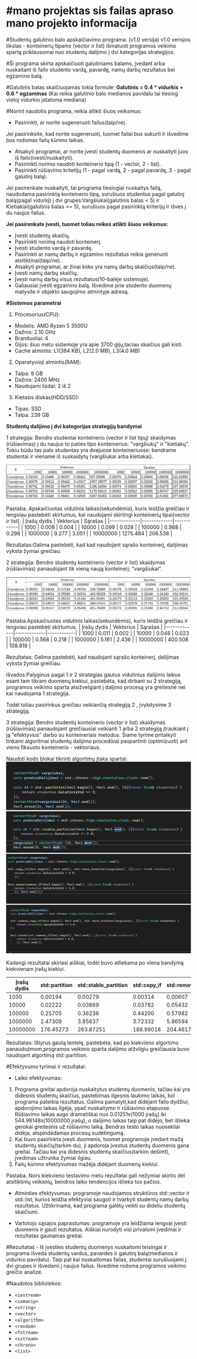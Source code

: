 
#mano projektas
sis failas apraso mano projekto informacija
=======
#Studentų galutinio balo apskaičiavimo programa. (v1.0 versija)
v1.0 verisjos tikslas -  konteinerių tipams (vector ir list) išmatuoti programos veikimo spartą priklausomai nuo studentų dalijimo į dvi kategorijas strategijos.

#Ši programa skirta apskaičiuoti galutiniams balams, įvedant arba nuskaitant iš failo studento vardą, pavardę, namų darbų rezultatus bei egzamino balą.

#Galutinis balas skaičiuojamas tokia formule: **Galutinis = 0.4 * vidurkis + 0.6 * egzaminas** (Kai reikia galutinio balo medianos pavidalu tai tiesiog vietoj vidurkio įstatoma mediana)

#Norint naudotis programa, reikia atlikti šiuos veiksmus:
- Pasirinkti, ar norite sugeneruoti failus(taip/ne).

Jei pasirinksite, kad norite sugeneruoti, tuomet failai bus sukurti ir išvedime bus rodomas failų kūrimo laikas.
  
- Atsakyti programai, ar norite įvesti studentų duomenis ar nuskaityti juos iš failo(ivesti/nuskaityti).
- Pasirinkti norimo naudoti konteinerio tipą (1 - vector, 2 - list).
- Pasirinkti rūšiavimo kritetijų (1 - pagal vardą, 2 - pagal pavardę, 3 - pagal galutinį balą).
  
Jei pasirenkate nuskaityti, tai programa tiesiogiai nuskaitys failą, naudodama pasirinktą konteinerio tipą, surušiuos studentus pagal galutinį balą(pagal vidurkį) į dvi grupes:Vargšiukai(galutinis balas < 5) ir Kietiakiai(galutinis balas >= 5), surušiuos pagal pasirinktą kriterijų ir išves į du naujus failus. 
  
  **Jei pasirenkate įvesti, tuomet toliau reikes atlikti šiuos veiksmus:**
- Įvesti studentų skaičių.
- Pasirinkti norimą naudoti konteinerį.
- Įvesti studento vardą ir pavardę.
- Pasirinkti ar namų darbų ir egzamino rezultatus reikia generuoti atsitiktinai(taip/ne).
- Atsakyti programai, ar žinai koks yra namų darbų skaičius(taip/ne).
- Įvesti namų darbų skaičių.
- Įvesti namų darbų visus rezultatus(10-balėje sistemoje).
- Galiausiai įvesti egzamino balą.
Išvedime prie studento duomenų matysite ir objekto saugojimo atmintyje adresą.

**#Sistemos parametrai**
1. Procesorius(CPU):
- Modelis: AMD Ryzen 5 3500U
- Dažnis: 2.10 GHz
- Branduoliai: 4
- Gijos: šiuo metu sistemoje yra apie 3700 gijų,taciau skaičius gali kisti. 
- Cache atmintis: L1(384 KB), L2(2.0 MB), L3(4.0 MB)

2. Operatyvioji atmintis(RAM):
- Talpa: 8 GB
- Dažnis: 2400 MHz
- Naudojami lizdai: 2 iš 2

3. Kietasis diskas(HDD/SSD):
- Tipas: SSD
- Talpa: 239 GB

**Studentų dalijimo į dvi kategorijas strategijų bandymai**

1 strategija: Bendro studentai konteinerio (vector ir list tipų) skaidymas (rūšiavimas) į du naujus to paties tipo konteinerius: "vargšiukų" ir "kietiakų". Tokiu būdu tas pats studentas yra dvejuose konteineriuose: bendrame studentai ir viename iš suskaidytų (vargšiukai arba kietiakai). 

![Aprasymas](1strategijosRezultatai.PNG)

Pastaba. Apskaičiuotas vidutinis laikas(sekundėmis), kuris leidžia greičiau ir lengviau pastebėti skirtumus, kai naudojami skirtingi konteinerių tipai(vector ir list).
| Įrašų dydis | Vektorius   | Sąrašas    |
|-------------|-------------|------------|
| 1000        | 0.008       | 0.004      |
| 10000       | 0.099       | 0.028      |
| 100000      | 0.988       | 0.298      |
| 1000000     | 9.277       | 3.051      |
| 10000000    | 1275.484    | 206.538    |

Rezultatas:Galima pastebėti, kad kad naudojant sąrašo konteinerį, dalijimas vyksta žymiai greičiau.

2 strategija: Bendro studentų konteinerio (vector ir list) skaidymas (rūšiavimas) panaudojant tik vieną naują konteinerį: "vargšiukai". 

![Aprasymas](2strategijosRezultatai.PNG)

Pastaba.Apskaičiuotas vidutinis laikas(sekundėmis), kuris leidžia greičiau ir lengviau pastebėti skirtumus.
| Įrašų dydis | Vektorius   | Sąrašas    |
|-------------|-------------|------------|
| 1000        | 0.011       | 0.002      |
| 10000       | 0.048       | 0.023      |
| 100000      | 0.568       | 0.218      |
| 1000000     | 5.161       | 2.436      |
| 10000000    | 400.508     | 108.819    |

Rezultatas: Galima pastebėti, kad naudojant sąrašo konteinerį, dalijimas vyksta žymiai greičiau.

Išvados:Palyginus pagal 1 ir 2 strategias gautus vidutinius dalijimo laikus esant tam tikram duomenų kiekiui, pastebėta, kad dirbant su 2 strategiją, programos veikimo sparta atsižvelgiant į daljimo procesą yra greitesnė nei kai naudojama 1 strategija.

Todėl toliau pasirinkus greičiau veikiančią strategiją 2 , įvykdysime 3 strategiją.

3 strategija: Bendro studentų konteinerio (vector ir list) skaidymas (rūšiavimas) panaudojant greičiausiai veikianti 1 arba 2 strategiją  įtraukiant į ją "efektyvius" darbo su konteineriais metodus. Šiame tyrime pritaikyti tinkami algoritmai studentų dalijimo procedūrai paspartinti (optimizuoti) ant vieno fiksuoto konteinerio - vektoriaus.

Naudoti kodo blokai tikrinti algortimų įtaka spartai:
![Aprasymas](metodasPartition.PNG)
![Aprasymas](metodasStable_partition.PNG)
![Aprasymas](copy_ifmetodas.PNG)
![Aprasymas](metodasRemove_copy_if+erase.PNG)

Kadangi rezultatai skiriasi aiškiai, todėl buvo atliekama po viena bandymą kiekvienam įrašų kiekiui.

| Įrašų dydis | std::partition | std::stable_partition | std::copy_if  | std::remove_copy_if  |
|-------------|----------------|-----------------------|---------------|----------------------|
| 1000        | 0.00194        | 0.00279               | 0.00314       | 0.00607              |
| 10000       | 0.02222        | 0.03869               | 0.03782       | 0.05432              |       
| 100000      | 0.25705        | 0.36236               | 0.44200       | 0.57982              |
| 1000000     | 2.47309        | 3.85637               | 3.72332       | 5.86594              |
| 10000000    | 176.45273      | 263.87251             | 188.99018     | 204.46178            |

Rezultatas: Ištyrus gautą lentelę, pastebėta, kad po kiekvieno algortimo panaudojimom,programos veikimo sparta dalijimo atžvilgiu greičiausia buvo naudojant algortimą std::partition.


#Efektyvumo tyrimai ir rezultatai: 
- Laiko efektyvumas:
1. Programa greitai apdoroja nuskaitytus studentų duomenis, tačiau kai yra didesnis studentų skaičius, pastebimas ilgesnis laukimo laikas, kol programa pateikia rezultatus. Galima pamatyti,kad didėjant failo dydžiui, apdorojimo laikas ilgėja, ypač nuskaitymo ir rūšiavimo etapuose. Rūšiavimo laikas augo dramatiškai nuo 0.01251s(1000 įrašų) iki 544.98148s(10000000 įrašų), o dalijimo laikas taip pat didėjo, bet išlieka gerokai greitesnis už rūšiavimo laiką. Bendras testo laikas nuosekliai didėja, atspindėdamas procesų sudėtingumą.
2. Kai buvo pasirinkta įvesti duomenis, tuomet programoje įvedant mažą studentų skaičių(tarkim du), ji apdoroja įvestus studentų duomenis gana greitai. Tačiau kai yra didesnis studentų skaičius(tarkim dešimt), įvedimas užtrunka žymiai ilgiau.
3. Failų kūrimo efektyvumas mažėja didėjant duomenų kiekiui.

Pastaba. Nors kiekvieno testavimo metu rezultatai gali nežymiai skirtis dėl atsitiktinių veiksnių, bendros laiko tendencijos išlieka tos pačios.

- Atminties efektyvumas: programoje naudojamos struktūros std::vector ir std::list, kurios leidžia efektyviai saugoti ir tvarkyti studentų namų darbų rezultatus. Užtikrinama, kad programa galėtų veikti su dideliu studentų skaičiumi.
  
- Vartotojo sąsajos paprastumas: programoje yra leidžiama lengvai įvesti duomenis ir gauti rezultatus. Aiškiai nurodyti visi privalomi įvedimai ir rezultatas gaunamas greitai.

#Rezultatas - Iš įvesties studentų duomenys nuskaitomi teisingai ir programa išveda studentų vardus, pavardes ir galutinį balą(medianos ir vidurkio pavidalu). Taip pat kai nuskaitomas failas, studentai surušiuojami į dvi grupes ir išvedami į naujus failus. Išvedime rodoma programos veikimo greičio analizė.


#Naudotos bibliotekos:
- `<iostream>`
- `<iomanip>`
- `<string>`
- `<vector>`
- `<algorithm>`
- `<random>`
- `<fstream>`
- `<sstream>`
- `<chrono>`
- `<list>`


